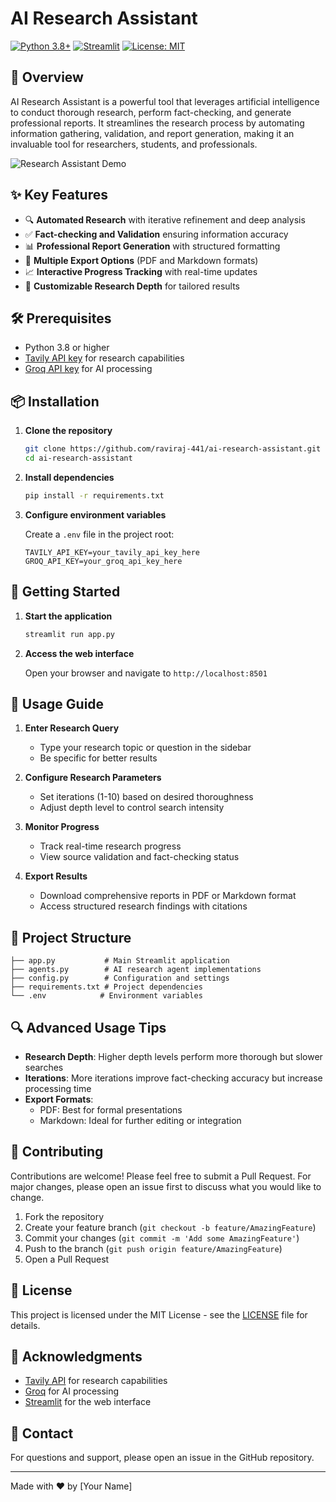 # AI Research Assistant

[![Python 3.8+](https://img.shields.io/badge/python-3.8+-blue.svg)](https://www.python.org/downloads/)
[![Streamlit](https://img.shields.io/badge/Streamlit-1.28+-red.svg)](https://streamlit.io/)
[![License: MIT](https://img.shields.io/badge/License-MIT-yellow.svg)](https://opensource.org/licenses/MIT)

## 🚀 Overview

AI Research Assistant is a powerful tool that leverages artificial intelligence to conduct thorough research, perform fact-checking, and generate professional reports. It streamlines the research process by automating information gathering, validation, and report generation, making it an invaluable tool for researchers, students, and professionals.

![Research Assistant Demo](https://via.placeholder.com/800x400?text=Research+Assistant+Demo)

## ✨ Key Features

- 🔍 **Automated Research** with iterative refinement and deep analysis
- ✅ **Fact-checking and Validation** ensuring information accuracy
- 📊 **Professional Report Generation** with structured formatting
- 📁 **Multiple Export Options** (PDF and Markdown formats)
- 📈 **Interactive Progress Tracking** with real-time updates
- 🎯 **Customizable Research Depth** for tailored results

## 🛠️ Prerequisites

- Python 3.8 or higher
- [Tavily API key](https://tavily.com) for research capabilities
- [Groq API key](https://groq.com) for AI processing

## 📦 Installation

1. **Clone the repository**
   ```bash
   git clone https://github.com/raviraj-441/ai-research-assistant.git
   cd ai-research-assistant
   ```

2. **Install dependencies**
   ```bash
   pip install -r requirements.txt
   ```

3. **Configure environment variables**
   
   Create a `.env` file in the project root:
   ```env
   TAVILY_API_KEY=your_tavily_api_key_here
   GROQ_API_KEY=your_groq_api_key_here
   ```

## 🚀 Getting Started

1. **Start the application**
   ```bash
   streamlit run app.py
   ```

2. **Access the web interface**
   
   Open your browser and navigate to `http://localhost:8501`

## 📝 Usage Guide

1. **Enter Research Query**
   - Type your research topic or question in the sidebar
   - Be specific for better results

2. **Configure Research Parameters**
   - Set iterations (1-10) based on desired thoroughness
   - Adjust depth level to control search intensity

3. **Monitor Progress**
   - Track real-time research progress
   - View source validation and fact-checking status

4. **Export Results**
   - Download comprehensive reports in PDF or Markdown format
   - Access structured research findings with citations

## 📁 Project Structure

```
├── app.py           # Main Streamlit application
├── agents.py        # AI research agent implementations
├── config.py        # Configuration and settings
├── requirements.txt # Project dependencies
└── .env            # Environment variables
```

## 🔍 Advanced Usage Tips

- **Research Depth**: Higher depth levels perform more thorough but slower searches
- **Iterations**: More iterations improve fact-checking accuracy but increase processing time
- **Export Formats**: 
  - PDF: Best for formal presentations
  - Markdown: Ideal for further editing or integration

## 🤝 Contributing

Contributions are welcome! Please feel free to submit a Pull Request. For major changes, please open an issue first to discuss what you would like to change.

1. Fork the repository
2. Create your feature branch (`git checkout -b feature/AmazingFeature`)
3. Commit your changes (`git commit -m 'Add some AmazingFeature'`)
4. Push to the branch (`git push origin feature/AmazingFeature`)
5. Open a Pull Request

## 📄 License

This project is licensed under the MIT License - see the [LICENSE](LICENSE) file for details.

## 🙏 Acknowledgments

- [Tavily API](https://tavily.com) for research capabilities
- [Groq](https://groq.com) for AI processing
- [Streamlit](https://streamlit.io) for the web interface

## 📧 Contact

For questions and support, please open an issue in the GitHub repository.

---

Made with ❤️ by [Your Name]